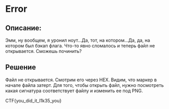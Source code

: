 # Error

## Описание: 
Эмм, ну вообщем, я уронил ноут...Да, тот, на котором...Да, да, на котором был бэкап флага. Что-то явно сломалось и теперь файл не открывается. Сможешь починить? 

## Решение
Файл не открывается. Смотрим его через HEX. Видим, что маркер в начале файла затерт. Для того, чтобы открыть файл, нужно посмотреть какая сигнатура соответствует файлу и изменить ее под PNG.

CTF{you_did_it_l1k35_you}

